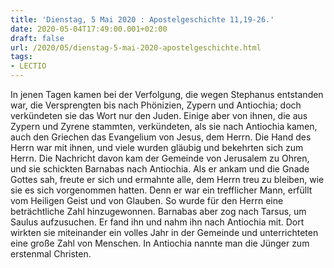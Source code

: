 ```yaml
---
title: 'Dienstag, 5 Mai 2020 : Apostelgeschichte 11,19-26.'
date: 2020-05-04T17:49:00.001+02:00
draft: false
url: /2020/05/dienstag-5-mai-2020-apostelgeschichte.html
tags: 
- LECTIO
---
```


In jenen Tagen kamen bei der Verfolgung, die wegen Stephanus entstanden war, die Versprengten bis nach Phönizien, Zypern und Antiochia; doch verkündeten sie das Wort nur den Juden. Einige aber von ihnen, die aus Zypern und Zyrene stammten, verkündeten, als sie nach Antiochia kamen, auch den Griechen das Evangelium von Jesus, dem Herrn. Die Hand des Herrn war mit ihnen, und viele wurden gläubig und bekehrten sich zum Herrn. Die Nachricht davon kam der Gemeinde von Jerusalem zu Ohren, und sie schickten Barnabas nach Antiochia. Als er ankam und die Gnade Gottes sah, freute er sich und ermahnte alle, dem Herrn treu zu bleiben, wie sie es sich vorgenommen hatten. Denn er war ein trefflicher Mann, erfüllt vom Heiligen Geist und von Glauben. So wurde für den Herrn eine beträchtliche Zahl hinzugewonnen. Barnabas aber zog nach Tarsus, um Saulus aufzusuchen. Er fand ihn und nahm ihn nach Antiochia mit. Dort wirkten sie miteinander ein volles Jahr in der Gemeinde und unterrichteten eine große Zahl von Menschen. In Antiochia nannte man die Jünger zum erstenmal Christen.